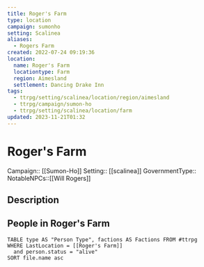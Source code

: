 ```yaml
---
title: Roger's Farm
type: location
campaign: sumonho
setting: Scalinea
aliases:
  - Rogers Farm
created: 2022-07-24 09:19:36
location:
  name: Roger's Farm
  locationtype: Farm
  region: Aimesland
  settlement: Dancing Drake Inn
tags:
  - ttrpg/setting/scalinea/location/region/aimesland
  - ttrpg/campaign/sumon-ho
  - ttrpg/setting/scalinea/location/farm
updated: 2023-11-21T01:32
---
```

# Roger's Farm

Campaign:: [[Sumon-Ho]]
Setting:: [[scalinea]]
GovernmentType::
NotableNPCs::[[Will Rogers]]

## Description



## People in Roger's Farm

```dataview
TABLE type AS "Person Type", factions AS Factions FROM #ttrpg 
WHERE LastLocation = [[Roger's Farm]]
  and person.status = "alive"
SORT file.name asc
```
